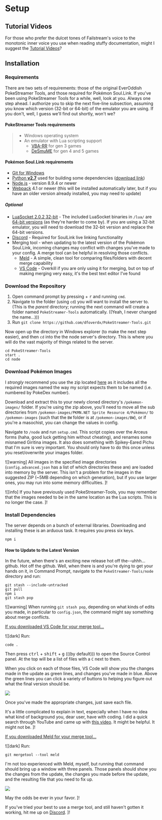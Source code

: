 Setup
=====

Tutorial Videos
---------------

For those who prefer the dulcet tones of Failstream's voice to the monotonic inner voice you use when reading stuffy documentation, might I suggest the [Tutorial Videos](/setup/tutorials/)?

Installation
------------

### Requirements ###

There are two sets of requirements: those of the original EverOddish PokeStreamer Tools, and those required for Pokémon Soul.Link.  If you've been using PokeStreamer Tools for a while, well, look at you.  Always one step ahead.  I authorize you to skip the next five-line subsection, assuming you know which version (32-bit or 64-bit) of the emulator you are using.  If you don't, well, I guess we'll find out shortly, won't we?

#### PokeStreamer Tools requirements ####

>  * Windows operating system
>  * An emulator with Lua scripting support
>      * [VBA-RR](https://github.com/TASVideos/vba-rerecording/releases) for gen 3 games
>      * [DeSmuME](http://desmume.org/download/) for gen 4 and 5 games

#### Pokémon Soul.Link requirements ####

*   [Git for Windows](https://git-scm.com/download/win)
*   [Python **v2.7**](http://https://www.python.org/downloads/) used for building some dependencies ([download link](https://www.python.org/ftp/python/2.7.14/python-2.7.14.msi))
*   [Node.js](http://nodejs.org) - version 8.9.4 or newer
*   [Webpack](http://webpack.js.org) 4.1 or newer (this will be installed automatically later, but if you have an older version already installed, you may need to update)

##### Optional #####

*   [LuaSocket 2.0.2 32-bit](http://files.luaforge.net/releases/luasocket/luasocket/luasocket-2.0.2) - The included LuaSocket binaries in `/lua/` are [64-bit versions](https://download.zerobrane.com/luasocket-win64.zip) (as they're harder to come by).  If you are using a 32-bit emulator, you will need to download the 32-bit version and replace the 64-bit versions.
*   [Discord](https://discordapp.com/) - Required for SoulLink live linking functionality
*   Merging tool - when updating to the latest version of the Pokémon Soul.Link, incoming changes may conflict with changes you've made to your config.  A merge tool can be helpful in resolving those conflicts.
    *   [Meld](http://meldmerge.org/) - A simple, clean tool for comparing files/folders with decent merge capability
    *   [VS Code](https://code.visualstudio.com/) - Overkill if you are only using it for merging, but on top of making merging very easy, it's the best text editor I've found

### Download the Repository ###

1.  Open command prompt by pressing <kbd class="icon"><i class="fab fa-windows"></i></kbd> + <kbd>r</kbd> and running `cmd`.
2.  Navigate to the folder (using `cd`) you will want to install the server to.  (This is the *parent* directory; running the next command will create a folder named `PokeStreamer-Tools` automatically.  ((Yeah, I never changed the name...)))
3.  Run `git clone https://github.com/dfoverdx/PokeStreamer-Tools.git`

Now open up the directory in Windows explorer (to make the next step easier), and then `cd` into the the node server's directory.  This is where you will do the vast majority of things related to the server.

```dos
cd PokeStreamer-Tools
start .
cd node
```

### Download Pokémon Images <a id="pokemon-images">&nbsp;</a> ###

I *strongly* recommend you use the zip located [here](http://pkmn.net/?action=content&page=viewpage&id=8644) as it includes all the required images named the way my script expects them to be named (i.e. numbered by PokeDex number).

Download and extract this to your newly cloned directory's `/pokemon-images/` folder.  If you're using the zip above, you'll need to move all the sub directories from `/pokemon-images/PKMN.NET Sprite Resource 4/Pokémon/` to `/pokemon-images` (such that the `BW` folder is at `/pokemon-images/BW`), or if you're a masochist, you can change the values in config.

Navigate to `/node` and run `setup.cmd`.  This script copies over the Arceus forms (haha, good luck getting him without cheating), and renames some misnamed Giritina images.  It also does something with Spikey-Eared Pichu that I'm sure is very important.  You should only have to do this once unless you reset/overwrite your images folder.

![[warning]
All images in the specified image directories (`config.advanced.json` has a list of which directories these are) are loaded into memory by the server.  This isn't a problem for the images in the suggested ZIP (~5MB depending on which generation), but if you use larger ones, you may run into some memory difficulties.
]!

![[info]
If you have previously used PokeStreamer-Tools, you may remember that the images needed to be in the same location as the Lua scripts.  This is no longer the case.
]!

### Install Dependencies ###

The server depends on a bunch of external libraries.  Downloading and installing these is an arduous task.  It requires you press six keys.

```dos
npm i
```

#### How to Update to the Latest Version ####

In the future, when there's an exciting new release hot off the--uhhh... github.  Hot off the github.  Well, when there is and you're dying to get your hands on it, in Command Prompt, navigate to the `PokeStreamer-Tools/node` directory and run:

```dos
git stash --include-untracked
git pull
npm i
git stash pop
```

![[warning]
When running `git stash pop`, depending on what kinds of edits you made, in particular to `config.json`, the command might say something about merge conflicts.  

<a href="#" data-toggle="collapse" data-target="#vs-code-merge">If you downloaded VS Code for your merge tool...</a>
<div id="vs-code-merge" class="collapse">![[dark]
Run:

```dos
code .
```

Then press <kbd>ctrl</kbd> + <kbd>shift</kbd> + <kbd>g</kbd> (((by default\))) to open the Source Control panel.  At the top will be a list of files with a `C` next to them.  

When you click on each of those files, VS Code will show you the changes made in the update as green lines, and changes you've made in blue.  Above the green lines you can click a variety of buttons to helping you figure out what the final version should be.  

<img src="https://code.visualstudio.com/assets/docs/editor/versioncontrol/merge-conflict.png" class="img-thumbnail img-modal mx-4 mb-4 mt-2 d-block" />

Once you've made the appropriate changes, just save each file.

It's a little complicated to explain in text, especially when I have no idea what kind of background you, dear user, have with coding.  I did a quick search through YouTube and came up with [this video](https://youtu.be/AKNYgP0yEOY?t=1m53s).  It might be helpful.  It might not be.
]!
</div>

<a href="#" data-toggle="collapse" data-target="#meld-merge">If you downloaded Meld for your merge tool...</a>
<div id="meld-merge" class="collapse">![[dark]
Run:

```dos
git mergetool --tool meld
```

I'm not too experienced with Meld, myself, but running that command should bring up a window with three panels.  Those panels should show you the changes from the update, the changes you made before the update, and the resulting file that you need to fix up.

<img src="https://i.stack.imgur.com/QRzUR.png" class="img-thumbnail img-modal mx-4 mb-4 mt-2 d-block" />

May the odds be ever in your favor.
]!
</div>

If you've tried your best to use a merge tool, and still haven't gotten it working, hit me up on [Discord](http://discord.pokemon-soul.link).
]!

<div class="next-btn" data-prefix="It's time to" data-btn="Build!" data-href="/setup/build/"></div>